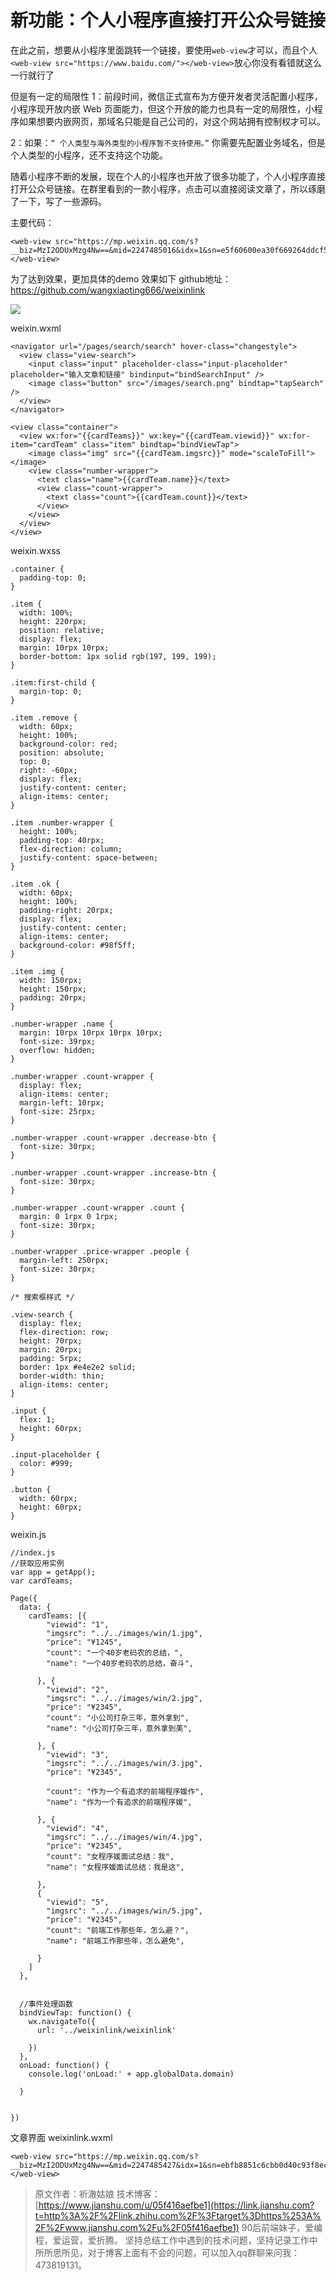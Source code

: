 # 新功能：个人小程序直接打开公众号链接
在此之前，想要从小程序里面跳转一个链接，要使用```web-view```才可以，而且个人
```<web-view src="https://www.baidu.com/"></web-view>```放心你没有看错就这么一行就行了

但是有一定的局限性
1：前段时间，微信正式宣布为方便开发者灵活配置小程序，小程序现开放内嵌 Web 页面能力，但这个开放的能力也具有一定的局限性，小程序如果想要内嵌网页，那域名只能是自己公司的，对这个网站拥有控制权才可以。

2：如果：```“ 个人类型与海外类型的小程序暂不支持使用。”```
你需要先配置业务域名，但是个人类型的小程序，还不支持这个功能。

随着小程序不断的发展，现在个人的小程序也开放了很多功能了，个人小程序直接打开公众号链接。在群里看到的一款小程序，点击可以直接阅读文章了，所以琢磨了一下，写了一些源码。


主要代码：
```
<web-view src="https://mp.weixin.qq.com/s?__biz=MzI2ODUxMzg4Nw==&mid=2247485016&idx=1&sn=e5f60600ea30f669264ddcf5db4fb080&chksm=eaef2168dd98a87ead60eed0f24e799c1befbfe95e341231216af72315c33a56839f92e69ef9&token=29762947&lang=zh_CN#rd"></web-view>
```

为了达到效果，更加具体的demo
效果如下
github地址：https://github.com/wangxiaoting666/weixinlink

![](https://upload-images.jianshu.io/upload_images/5640239-53f7740dc0495806.gif?imageMogr2/auto-orient/strip)

weixin.wxml
```
<navigator url="/pages/search/search" hover-class="changestyle">
  <view class="view-search">
    <input class="input" placeholder-class="input-placeholder" placeholder="输入文章和链接" bindinput="bindSearchInput" />
    <image class="button" src="/images/search.png" bindtap="tapSearch" />
  </view>
</navigator>

<view class="container">
  <view wx:for="{{cardTeams}}" wx:key="{{cardTeam.viewid}}" wx:for-item="cardTeam" class="item" bindtap="bindViewTap">
    <image class="img" src="{{cardTeam.imgsrc}}" mode="scaleToFill"></image>
    <view class="number-wrapper">
      <text class="name">{{cardTeam.name}}</text>
      <view class="count-wrapper">
        <text class="count">{{cardTeam.count}}</text>
      </view>
    </view>
  </view>
</view>
```
weixin.wxss
```
.container {
  padding-top: 0;
}

.item {
  width: 100%;
  height: 220rpx;
  position: relative;
  display: flex;
  margin: 10rpx 10rpx;
  border-bottom: 1px solid rgb(197, 199, 199);
}

.item:first-child {
  margin-top: 0;
}

.item .remove {
  width: 60px;
  height: 100%;
  background-color: red;
  position: absolute;
  top: 0;
  right: -60px;
  display: flex;
  justify-content: center;
  align-items: center;
}

.item .number-wrapper {
  height: 100%;
  padding-top: 40rpx;
  flex-direction: column;
  justify-content: space-between;
}

.item .ok {
  width: 60px;
  height: 100%;
  padding-right: 20rpx;
  display: flex;
  justify-content: center;
  align-items: center;
  background-color: #98f5ff;
}

.item .img {
  width: 150rpx;
  height: 150rpx;
  padding: 20rpx;
}

.number-wrapper .name {
  margin: 10rpx 10rpx 10rpx 10rpx;
  font-size: 39rpx;
  overflow: hidden;
}

.number-wrapper .count-wrapper {
  display: flex;
  align-items: center;
  margin-left: 10rpx;
  font-size: 25rpx;
}

.number-wrapper .count-wrapper .decrease-btn {
  font-size: 30rpx;
}

.number-wrapper .count-wrapper .increase-btn {
  font-size: 30rpx;
}

.number-wrapper .count-wrapper .count {
  margin: 0 1rpx 0 1rpx;
  font-size: 30rpx;
}

.number-wrapper .price-wrapper .people {
  margin-left: 250rpx;
  font-size: 30rpx;
}

/* 搜索框样式 */

.view-search {
  display: flex;
  flex-direction: row;
  height: 70rpx;
  margin: 20rpx;
  padding: 5rpx;
  border: 1px #e4e2e2 solid;
  border-width: thin;
  align-items: center;
}

.input {
  flex: 1;
  height: 60rpx;
}

.input-placeholder {
  color: #999;
}

.button {
  width: 60rpx;
  height: 60rpx;
}

```
weixin.js
```
//index.js
//获取应用实例
var app = getApp();
var cardTeams;

Page({
  data: {
    cardTeams: [{
        "viewid": "1",
        "imgsrc": "../../images/win/1.jpg",
        "price": "¥1245",
        "count": "一个40岁老码农的总结，",
        "name": "一个40岁老码农的总结，奋斗",

      }, {
        "viewid": "2",
        "imgsrc": "../../images/win/2.jpg",
        "price": "¥2345",
        "count": "小公司打杂三年，意外拿到",
        "name": "小公司打杂三年，意外拿到美",

      }, {
        "viewid": "3",
        "imgsrc": "../../images/win/3.jpg",
        "price": "¥2345",

        "count": "作为一个有追求的前端程序媛作",
        "name": "作为一个有追求的前端程序媛",

      }, {
        "viewid": "4",
        "imgsrc": "../../images/win/4.jpg",
        "price": "¥2345",
        "count": "女程序媛面试总结：我",
        "name": "女程序媛面试总结：我是这",

      },
      {
        "viewid": "5",
        "imgsrc": "../../images/win/5.jpg",
        "price": "¥2345",
        "count": "前端工作那些年，怎么避？",
        "name": "前端工作那些年，怎么避免",

      }
    ]
  },


  //事件处理函数
  bindViewTap: function() {
    wx.navigateTo({
      url: '../weixinlink/weixinlink'
     
    })
  },
  onLoad: function() {
    console.log('onLoad:' + app.globalData.domain)

  }


})
```
文章界面
weixinlink.wxml
```
<web-view src="https://mp.weixin.qq.com/s?__biz=MzI2ODUxMzg4Nw==&mid=2247485427&idx=1&sn=ebfb8851c6cbb0d40c93f8ecbda83687&chksm=eaef20c3dd98a9d5a19f5ad195888c603c8c819021bab602d11f9aa757b66475d39d23f664c4&token=1408526571&lang=zh_CN#rd"></web-view>
```
> 原文作者：祈澈姑娘 技术博客：[https://www.jianshu.com/u/05f416aefbe1](https://link.jianshu.com?t=http%3A%2F%2Flink.zhihu.com%2F%3Ftarget%3Dhttps%253A%2F%2Fwww.jianshu.com%2Fu%2F05f416aefbe1)
> 90后前端妹子，爱编程，爱运营，爱折腾。
坚持总结工作中遇到的技术问题，坚持记录工作中所所思所见，对于博客上面有不会的问题，可以加入qq群聊来问我：473819131。



